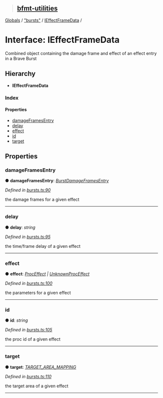 > ## [bfmt-utilities](../README.md)

[Globals](../globals.md) / ["bursts"](../modules/_bursts_.md) / [IEffectFrameData](_bursts_.ieffectframedata.md) /

# Interface: IEffectFrameData

Combined object containing the damage frame and effect of an effect entry in a Brave Burst

## Hierarchy

* **IEffectFrameData**

### Index

#### Properties

* [damageFramesEntry](_bursts_.ieffectframedata.md#damageframesentry)
* [delay](_bursts_.ieffectframedata.md#delay)
* [effect](_bursts_.ieffectframedata.md#effect)
* [id](_bursts_.ieffectframedata.md#id)
* [target](_bursts_.ieffectframedata.md#target)

## Properties

###  damageFramesEntry

● **damageFramesEntry**: *[BurstDamageFramesEntry](../modules/_datamine_types_d_.md#burstdamageframesentry)*

*Defined in [bursts.ts:90](https://github.com/BluuArc/bfmt-utilities/blob/c9b209e/src/bursts.ts#L90)*

the damage frames for a given effect

___

###  delay

● **delay**: *string*

*Defined in [bursts.ts:95](https://github.com/BluuArc/bfmt-utilities/blob/c9b209e/src/bursts.ts#L95)*

the time/frame delay of a given effect

___

###  effect

● **effect**: *[ProcEffect](../modules/_datamine_types_d_.md#proceffect) | [UnknownProcEffect](../modules/_datamine_types_d_.md#unknownproceffect)*

*Defined in [bursts.ts:100](https://github.com/BluuArc/bfmt-utilities/blob/c9b209e/src/bursts.ts#L100)*

the parameters for a given effect

___

###  id

● **id**: *string*

*Defined in [bursts.ts:105](https://github.com/BluuArc/bfmt-utilities/blob/c9b209e/src/bursts.ts#L105)*

the proc id of a given effect

___

###  target

● **target**: *[TARGET_AREA_MAPPING](../enums/_constants_.target_area_mapping.md)*

*Defined in [bursts.ts:110](https://github.com/BluuArc/bfmt-utilities/blob/c9b209e/src/bursts.ts#L110)*

the target area of a given effect

___